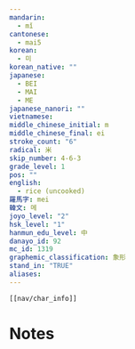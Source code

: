 ```yaml
---
mandarin:
  - mǐ
cantonese:
  - mai5
korean:
  - 미
korean_native: ""
japanese:
  - BEI
  - MAI
  - ME
japanese_nanori: ""
vietnamese:
middle_chinese_initial: m
middle_chinese_final: ei
stroke_count: "6"
radical: 米
skip_number: 4-6-3
grade_level: 1
pos: ""
english:
  - rice (uncooked)
羅馬字: mei
韓文: 메
joyo_level: "2"
hsk_level: "1"
hanmun_edu_level: 中
danayo_id: 92
mc_id: 1319
graphemic_classification: 象形
stand_in: "TRUE"
aliases:
---
```

```meta-bind-embed
[[nav/char_info]]
```

# Notes
